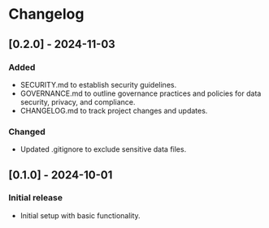 # Changelog

## [0.2.0] - 2024-11-03
### Added
- SECURITY.md to establish security guidelines.
- GOVERNANCE.md to outline governance practices and policies for data security, privacy, and compliance.
- CHANGELOG.md to track project changes and updates.

### Changed
- Updated .gitignore to exclude sensitive data files.

## [0.1.0] - 2024-10-01
### Initial release
- Initial setup with basic functionality.
